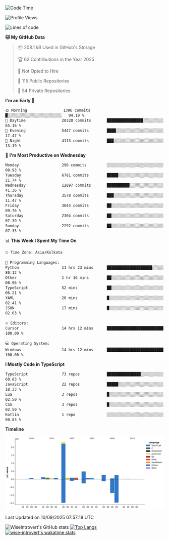 <!--START_SECTION:waka-->
![Code Time](http://img.shields.io/badge/Code%20Time-2%2C497%20hrs%2031%20mins-blue)

![Profile Views](http://img.shields.io/badge/Profile%20Views-7-blue)

![Lines of code](https://img.shields.io/badge/From%20Hello%20World%20I%27ve%20Written-4.1%20million%20lines%20of%20code-blue)

**🐱 My GitHub Data** 

> 📦 208.1 kB Used in GitHub's Storage 
 > 
> 🏆 62 Contributions in the Year 2025
 > 
> 🚫 Not Opted to Hire
 > 
> 📜 115 Public Repositories 
 > 
> 🔑 54 Private Repositories 
 > 
**I'm an Early 🐤** 

```text
🌞 Morning                1306 commits        █░░░░░░░░░░░░░░░░░░░░░░░░   04.19 % 
🌆 Daytime                20320 commits       ████████████████░░░░░░░░░   65.16 % 
🌃 Evening                5447 commits        ████░░░░░░░░░░░░░░░░░░░░░   17.47 % 
🌙 Night                  4113 commits        ███░░░░░░░░░░░░░░░░░░░░░░   13.19 % 
```
📅 **I'm Most Productive on Wednesday** 

```text
Monday                   290 commits         ░░░░░░░░░░░░░░░░░░░░░░░░░   00.93 % 
Tuesday                  6781 commits        █████░░░░░░░░░░░░░░░░░░░░   21.74 % 
Wednesday                12897 commits       ██████████░░░░░░░░░░░░░░░   41.36 % 
Thursday                 3578 commits        ███░░░░░░░░░░░░░░░░░░░░░░   11.47 % 
Friday                   3044 commits        ██░░░░░░░░░░░░░░░░░░░░░░░   09.76 % 
Saturday                 2304 commits        ██░░░░░░░░░░░░░░░░░░░░░░░   07.39 % 
Sunday                   2292 commits        ██░░░░░░░░░░░░░░░░░░░░░░░   07.35 % 
```


📊 **This Week I Spent My Time On** 

```text
🕑︎ Time Zone: Asia/Kolkata

💬 Programming Languages: 
Python                   11 hrs 23 mins      ████████████████████░░░░░   80.12 % 
Other                    1 hr 16 mins        ██░░░░░░░░░░░░░░░░░░░░░░░   08.96 % 
TypeScript               52 mins             ██░░░░░░░░░░░░░░░░░░░░░░░   06.21 % 
YAML                     20 mins             █░░░░░░░░░░░░░░░░░░░░░░░░   02.41 % 
JSON                     17 mins             █░░░░░░░░░░░░░░░░░░░░░░░░   02.03 % 

🔥 Editors: 
Cursor                   14 hrs 12 mins      █████████████████████████   100.00 % 

💻 Operating System: 
Windows                  14 hrs 12 mins      █████████████████████████   100.00 % 
```

**I Mostly Code in TypeScript** 

```text
TypeScript               73 repos            ███████████████░░░░░░░░░░   60.83 % 
JavaScript               22 repos            █████░░░░░░░░░░░░░░░░░░░░   18.33 % 
Lua                      3 repos             █░░░░░░░░░░░░░░░░░░░░░░░░   02.50 % 
CSS                      3 repos             █░░░░░░░░░░░░░░░░░░░░░░░░   02.50 % 
Kotlin                   1 repo              ░░░░░░░░░░░░░░░░░░░░░░░░░   00.83 % 
```



**Timeline**

![Lines of Code chart](https://raw.githubusercontent.com/wise-introvert/wise-introvert/master/assets/bar_graph.png)


 Last Updated on 10/09/2025 07:57:18 UTC
<!--END_SECTION:waka-->

![WiseIntrovert's GitHub stats](https://github-readme-stats.vercel.app/api?username=wise-introvert&count_private=true&show_icons=true)
[![Top Langs](https://github-readme-stats.vercel.app/api/top-langs/?username=wise-introvert&langs_count=10)](https://github.com/anuraghazra/github-readme-stats)
[![wise-introvert's wakatime stats](https://github-readme-stats.vercel.app/api/wakatime?username=wiseintrovert)](https://github.com/anuraghazra/github-readme-stats)
